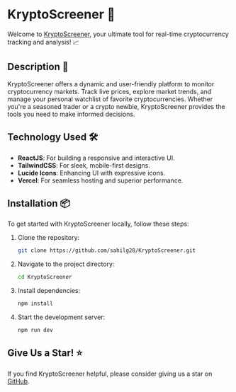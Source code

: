 # KryptoScreener 🚀

Welcome to [KryptoScreener](https://kryptoscreener.vercel.app/), your ultimate tool for real-time cryptocurrency tracking and analysis! 📈

## Description 📝

KryptoScreener offers a dynamic and user-friendly platform to monitor cryptocurrency markets. Track live prices, explore market trends, and manage your personal watchlist of favorite cryptocurrencies. Whether you're a seasoned trader or a crypto newbie, KryptoScreener provides the tools you need to make informed decisions.

## Technology Used 🛠️

- **ReactJS**: For building a responsive and interactive UI.
- **TailwindCSS**: For sleek, mobile-first designs.
- **Lucide Icons**: Enhancing UI with expressive icons.
- **Vercel**: For seamless hosting and superior performance.

## Installation 📦

To get started with KryptoScreener locally, follow these steps:

1. Clone the repository:
   ```bash
   git clone https://github.com/sahilg28/KryptoScreener.git
   ```
2. Navigate to the project directory:
   ```bash
   cd KryptoScreener
   ```
3. Install dependencies:
   ```bash
   npm install
   ```
4. Start the development server:
   ```bash
   npm run dev
   ```

## Give Us a Star! ⭐

If you find KryptoScreener helpful, please consider giving us a star on [GitHub](https://github.com/sahilg28/KryptoScreener).
